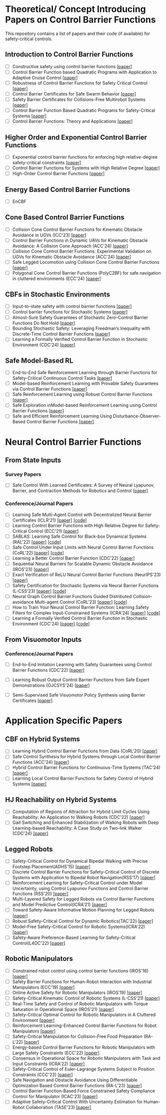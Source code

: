 # Theoretical/ Concept Introducing Papers on Control Barrier Functions

This repository contains a list of papers and their code (if available) for safety-critical controls.

## Introduction to Control Barrier Functions

- [ ] Constructive safety using control barrier functions [[paper]](https://www.sciencedirect.com/science/article/pii/S1474667016355690)
- [ ] Control Barrier Function based Quadratic Programs with Application to Adaptive Cruise Control [[paper]](https://ieeexplore.ieee.org/stamp/stamp.jsp?arnumber=7040372)
- [ ] Robustness of Control Barrier Functions for Safety Critical Control [[paper]](https://arxiv.org/pdf/1612.01554.pdf)
- [ ] Control Barrier Certificates for Safe Swarm Behavior [[paper]](https://repository.gatech.edu/server/api/core/bitstreams/c20b1183-d22a-45cb-9abc-d9683945cca7/content)
- [ ] Safety Barrier Certificates for Collisions-Free Multirobot Systems [[paper]](https://ieeexplore.ieee.org/stamp/stamp.jsp?arnumber=7857061)
- [ ] Control Barrier Function Based Quadratic Programs for Safety-Critical Systems [[paper]](http://ames.caltech.edu/ames2017cbf.pdf)
- [ ] Control Barrier Functions: Theory and Applications [[paper]](https://coogan.ece.gatech.edu/papers/pdf/amesecc19.pdf)

## Higher Order and Exponential Control Barrier Functions
- [ ] Exponential control barrier functions for enforcing high relative-degree safety-critical constraints [[paper]](https://hybrid-robotics.berkeley.edu/publications/ACC2016_Exponential_CBF.pdf)
- [ ] Control Barrier Functions for Systems with High Relative Degree [[paper]](https://arxiv.org/pdf/1903.04706)
- [ ] High-Order Control Barrier Functions [[paper]](https://ieeexplore.ieee.org/stamp/stamp.jsp?arnumber=9516971)

## Energy Based Control Barrier Functions
- [ ] EnCBF

## Cone Based Control Barrier Functions

- [ ] Collision Cone Control Barrier Functions for Kinematic Obstacle Avoidance in UGVs (ICC'23) [[paper]](https://arxiv.org/pdf/2209.11524.pdf)
- [ ] Control Barrier Functions in Dynamic UAVs for Kinematic Obstacle Avoidance: A Collision Cone Approach (ACC'24) [[paper]](https://arxiv.org/pdf/2303.15871.pdf)
- [ ] Collision Cone Control Barrier Functions: Experimental Validation on UGVs for Kinematic Obstacle Avoidance (ACC'24) [[paper]](https://arxiv.org/pdf/2310.10839.pdf)
- [ ] Safe Legged Locomotion using Collision Cone Control Barrier Functions [[paper]](https://arxiv.org/pdf/2309.01898.pdf)
- [ ] Polygonal Cone Control Barrier Functions (PolyC2BF) for safe navigation in cluttered environments (ECC'24) [[paper]](https://arxiv.org/pdf/2311.08787.pdf)

## CBFs in Stochastic Environments
- [ ] Input-to-state safety with control barrier functions [[paper]](https://ieeexplore.ieee.org/ielaam/7782633/8410052/8405547-aam.pdf)
- [ ] Control barrier functions for Stochastic Systems [[paper]](https://arxiv.org/abs/2003.03498.pdf)
- [ ] Almost-Sure Safety Guarantees of Stochastic Zero-Control Barrier Functions Do Not Hold [[paper]](https://arxiv.org/pdf/2312.02430v1.pdf)
- [ ] Bounding Stochastic Safety: Leveraging Freedman’s Inequality with Discrete-Time Control Barrier Functions [[paper]](https://arxiv.org/pdf/2403.05745.pdf)
- [ ] Learning a Formally Verified Control Barrier Function in Stochastic Environment (CDC'24) [[paper]](https://arxiv.org/pdf/2403.19332.pdf)

## Safe Model-Based RL
- [ ] End-to-End Safe Reinforcement Learning through Barrier Functions for Safety-Critical Continuous Control Tasks [[paper]](https://public.websites.umich.edu/~orosz/articles/AAAI_2019_Richard_Richard_Joel.pdf)
- [ ] Model-based Reinforcement Learning with Provable Safety Guarantees via Control Barrier Functions [[paper]](https://ieeexplore.ieee.org/stamp/stamp.jsp?tp=&arnumber=9561253)
- [ ] Safe Reinforcement Learning using Robust Control Barrier Functions [[paper]](https://arxiv.org/pdf/2110.05415.pdf)
- [ ] Safe Exploration inModel-based Reinforcement Learning using Control Barrier Functions [[paper]](https://arxiv.org/pdf/2104.08171.pdf)
- [ ] Safe and Efficient Reinforcement Learning Using Disturbance-Observer-Based Control Barrier Functions [[paper]](https://arxiv.org/pdf/2211.17250.pdf)

# Neural Control Barrier Functions 
## From State Inputs

### Survey Papers
- [ ] Safe Control With Learned Certificates: A Survey of Neural Lyapunov, Barrier, and Contraction Methods for Robotics and Control [[paper]](https://ieeexplore.ieee.org/stamp/stamp.jsp?arnumber=10015199)

### Conference/Journal Papers
- [ ] Learning Safe Multi-Agent Control with Decentralized Neural Barrier Certificates (ICLR'21) [[paper]](https://arxiv.org/abs/2101.05436) [[code]](https://github.com/MIT-REALM/macbf)
- [ ] Learning Control Barrier Functions with High Relative Degree for Safety-Critical Control (ECC'21) [[paper]](https://ieeexplore.ieee.org/stamp/stamp.jsp?tp=&arnumber=9655206)
- [ ] SABLAS: Learning Safe Control for Black-box Dynamical Systems (RAL'22) [[paper]](https://arxiv.org/pdf/2201.01918.pdf) [[code]](https://github.com/MIT-REALM/sablas)
- [ ] Safe Control Under Input Limits with Neural Control Barrier Functions (CoRL'22) [[paper]](https://arxiv.org/abs/2211.11056) [[code]](https://github.com/sliu2019/input_limit_cbf)
- [ ] Learning a Better Control Barrier Function (CDC'22) [[paper]](https://ieeexplore.ieee.org/stamp/stamp.jsp?arnumber=9993334)
- [ ] Sequential Neural Barriers for Scalable Dynamic Obstacle Avoidance (IROS'23) [[paper]](https://arxiv.org/pdf/2307.03015.pdf)
- [ ] Exact Verification of ReLU Neural Control Barrier Functions (NeurIPS'23) [[paper]](https://arxiv.org/abs/2310.09360)
- [ ] Safety Certification for Stochastic Systems via Neural Barrier Functions (L-CSS'23) [[paper]](https://arxiv.org/pdf/2206.01463.pdf) [[code]](https://github.com/DAI-Lab-HERALD/neural-barrier-functions)
- [ ] Neural Graph Control Barrier Functions Guided Distributed Collision-avoidance Multi-agent Control (CoRL'23) [[paper]](https://arxiv.org/pdf/2311.13014.pdf) [[code]](https://github.com/MIT-REALM/gcbf-pytorch)
- [ ] How to Train Your Neural Control Barrier Function: Learning Safety Filters for Complex Input-Constrained Systems (ICRA'24) [[paper]](https://arxiv.org/pdf/2310.15478.pdf) [[code]](https://github.com/MIT-REALM/pncbf)
- [ ] Learning a Formally Verified Control Barrier Function in Stochastic Environment (CDC'24) [[paper]](https://arxiv.org/pdf/2403.19332.pdf) [[code]](https://github.com/tayalmanan28/Stochastic-NCBF)

## From Visuomotor Inputs

### Conference/Journal Papers
- [ ] End-to-End Imitation Learning with Safety Guarantees using Control Barrier Functions (CDC'22) [[paper]](https://arxiv.org/abs/2212.11365)
- [ ] Learning Robust Output Control Barrier Functions from Safe Expert Demonstrations (OJCSYS'24) [[paper]](https://ieeexplore.ieee.org/stamp/stamp.jsp?arnumber=10491341)
- [ ] Semi-Supervised Safe Visuomotor Policy Synthesis using Barrier Certificates [[paper]](https://arxiv.org/pdf/2409.12616)


# Application Specific Papers

## CBF on Hybrid Systems
- [ ] Learning Hybrid Control Barrier Functions from Data (CoRL'20) [[paper]](https://arxiv.org/pdf/2011.04112)
- [ ] Safe Control Synthesis for Hybrid Systems through Local Control Barrier Functions (ACC'24) [[paper]](https://arxiv.org/pdf/2311.17201)
- [ ] Hybrid Control Barrier Functions for Continuous-Time Systems (TAC'24) [[paper]](https://ieeexplore.ieee.org/stamp/stamp.jsp?tp=&arnumber=10461043)
- [ ] Learning Local Control Barrier Functions for Safety Control of Hybrid Systems [[paper]](https://arxiv.org/pdf/2401.14907)

## HJ Reachability on Hybrid Systems
- [ ] Computation of Regions of Attraction for Hybrid Limit Cycles Using Reachability: An Application to Walking Robots (CDC'22) [[paper]](https://arxiv.org/pdf/2201.08538)
- [ ] Gait Switching and Enhanced Stabilization of Walking Robots with Deep Learning-based Reachability: A Case Study on Two-link Walker (CDC'24) [[paper]](https://arxiv.org/pdf/2409.16301)

## Legged Robots
- [ ] Safety-Critical Control for Dynamical Bipedal Walking with Precise Footstep Placement(ADHS'15) [[paper]](https://hybrid-robotics.berkeley.edu/publications/ADHS2015_FootstepCBF.pdf)
- [ ] Discrete Control Barrier Functions for Safety-Critical Control of Discrete Systems with Application to Bipedal Robot Navigation(RSS'17) [[paper]](https://hybrid-robotics.berkeley.edu/publications/RSS2017_Discrete_CBF.pdf)
- [ ] Reinforcement Learning for Safety-Critical Control under Model Uncertainty, using Control Lyapunov Functions and Control Barrier Functions (RSS'20) [[paper]](https://arxiv.org/abs/2004.07584)
- [ ] Multi-Layered Safety for Legged Robots via Control Barrier Functions and Model Predictive Control(ICRA'21) [[paper]](https://ieeexplore.ieee.org/document/9561510)
- [ ] Toward Safety-Aware Informative Motion Planning for Legged Robots [[paper]](https://arxiv.org/abs/2103.14252)
- [ ] Robust Safety-Critical Control for Dynamic Robotics(TAC'22) [[paper]](https://arxiv.org/abs/2005.07284)
- [ ] Model-Free Safety-Critical Control for Robotic Systems(ICRA'22) [[paper]](https://arxiv.org/abs/2109.09047)
- [ ] Safety-Aware Preference-Based Learning for Safety-Critical Control(L4DC'22) [[paper]](https://proceedings.mlr.press/v168/cosner22a/cosner22a.pdf)

## Robotic Manipulators
- [ ] Constrained robot control using control barrier functions (IROS'16) [[paper]](https://ieeexplore.ieee.org/document/7759067)
- [ ] Safety Barrier Functions for Human-Robot Interaction with Industrial Manipulators (ECC'19) [[paper]](https://ieeexplore.ieee.org/document/8796235)
- [ ] Online Active Safety for Robotic Manipulators (IROS'19) [[paper]](https://ieeexplore.ieee.org/document/8968231)
- [ ] Safety-Critical Kinematic Control of Robotic Systems (L-CSS'21) [[paper]](https://ieeexplore.ieee.org/document/9319250)
- [ ] Real-Time Safety and Control of Robotic Manipulators with Torque Saturation in Operational Space (IROS'21) [[paper]](https://ieeexplore.ieee.org/document/9636794)
- [ ] Safety-Critical Optimal Control for Robotic Manipulators in A Cluttered Environment [[paper]](https://arxiv.org/abs/2211.04944)
- [ ] Reinforcement Learning-Enhanced Control Barrier Functions for Robot Manipulators [[paper]](https://arxiv.org/pdf/2211.11391.pdf)
- [ ] Safety-Critical Manipulation for Collision-Free Food Preparation (RA-L'22) [[paper]](https://ieeexplore.ieee.org/abstract/document/9834089)
- [ ] Energy-based Control Barrier Functions for Robotic Manipulators with Large Safety Constraints (ECC'22) [[paper]](https://ieeexplore.ieee.org/abstract/document/9838184)
- [ ] Consensus in Operational Space for Robotic Manipulators with Task and Input Constraints (ICRA'22) [[paper]](https://ieeexplore.ieee.org/document/9811846)
- [ ] Safety-Critical Control of Euler-Lagrange Systems Subject to Position Constraints (CCC'23) [[paper]](https://ieeexplore.ieee.org/abstract/document/10240875)
- [ ] Safe Navigation and Obstacle Avoidance Using Differentiable Optimization Based Control Barrier Functions (RA-L'23) [[paper]](https://ieeexplore.ieee.org/abstract/document/10184036)
- [ ] Control Barrier Function-Based Force Constrained Safety Compliance Control for Manipulator (ICAC'23) [[paper]](https://ieeexplore.ieee.org/abstract/document/10275266)
- [ ] Adaptive Safety-Critical Control With Uncertainty Estimation for Human-Robot Collaboration (TASE'23) [[paper]](https://ieeexplore.ieee.org/abstract/document/10281398)
